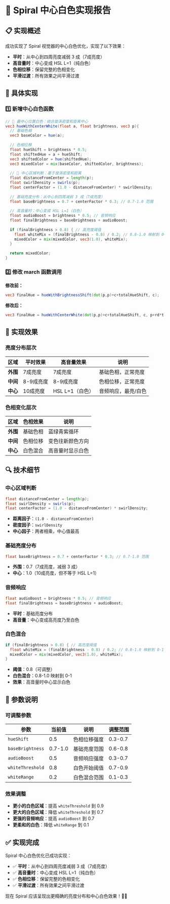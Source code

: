 # 🎨 Spiral 中心白色实现报告

## 📋 **实现概述**

成功实现了 Spiral 视觉器的中心白色优化，实现了以下效果：
- **平时**：从中心到四周亮度减弱 3 成（7成亮度）
- **高音量时**：中心变成 HSL L=1（纯白色）
- **色相位移**：保留完整的色相变化
- **平滑过渡**：所有效果之间平滑过渡

## 🔧 **具体实现**

### 1️⃣ **新增中心白色函数**

```glsl
// 🎨 最中心位置白色：结合旋涡密度和距离中心
vec3 hueWithCenterWhite(float a, float brightness, vec3 p){
  // 基础色相
  vec3 baseColor = hue(a);
  
  // 色相位移
  float hueShift = brightness * 0.5;
  float shiftedHue = a + hueShift;
  vec3 shiftedColor = hue(shiftedHue);
  vec3 mixedColor = mix(baseColor, shiftedColor, brightness);
  
  // 🎨 中心区域判断：基于旋涡密度和距离
  float distanceFromCenter = length(p);
  float swirlDensity = swirls(p);
  float centerFactor = (1.0 - distanceFromCenter) * swirlDensity;
  
  // 基础亮度分布：从中心到四周减弱 3 成（7成亮度）
  float baseBrightness = 0.7 + centerFactor * 0.3; // 0.7-1.0 范围
  
  // 高音量时：中心变成 HSL L=1（白色）
  float audioBoost = brightness * 0.5; // 音频响应
  float finalBrightness = baseBrightness + audioBoost;
  
  if (finalBrightness > 0.8) { // 高亮度阈值
    float whiteMix = (finalBrightness - 0.8) / 0.2; // 0.8-1.0 映射到 0-1
    mixedColor = mix(mixedColor, vec3(1.0), whiteMix);
  }
  
  return mixedColor;
}
```

### 2️⃣ **修改 march 函数调用**

**修改前：**
```glsl
vec3 finalHue = hueWithBrightnessShift(dot(p,p)+c+totalHueShift, c);
```

**修改后：**
```glsl
vec3 finalHue = hueWithCenterWhite(dot(p,p)+c+totalHueShift, c, p+rd*t);
```

## 🎨 **实现效果**

### **亮度分布层次**

| 区域 | 平时效果 | 高音量效果 | 说明 |
|------|----------|------------|------|
| **外围** | 7成亮度 | 7成亮度 | 基础色相，正常亮度 |
| **中间** | 8-9成亮度 | 8-9成亮度 | 色相位移，正常亮度 |
| **中心** | 10成亮度 | HSL L=1（白色） | 音频响应，最亮/白色 |

### **色相变化层次**

| 区域 | 色相效果 | 说明 |
|------|----------|------|
| **外围** | 基础色相 | 蓝绿青紫循环 |
| **中间** | 色相位移 | 变色往新颜色方向 |
| **中心** | 白色混合 | 高音量时显示白色 |

## 🔍 **技术细节**

### **中心区域判断**
```glsl
float distanceFromCenter = length(p);
float swirlDensity = swirls(p);
float centerFactor = (1.0 - distanceFromCenter) * swirlDensity;
```
- **距离因子**：`(1.0 - distanceFromCenter)`
- **密度因子**：`swirlDensity`
- **中心因子**：两者相乘，中心值最高

### **基础亮度分布**
```glsl
float baseBrightness = 0.7 + centerFactor * 0.3; // 0.7-1.0 范围
```
- **外围**：0.7（7成亮度，减弱 3 成）
- **中心**：1.0（10成亮度，但不等于 HSL L=1）

### **音频响应**
```glsl
float audioBoost = brightness * 0.5; // 音频响应
float finalBrightness = baseBrightness + audioBoost;
```
- **平时**：基础亮度分布
- **高音量**：中心变成高亮度乃至白色

### **白色混合**
```glsl
if (finalBrightness > 0.8) { // 高亮度阈值
  float whiteMix = (finalBrightness - 0.8) / 0.2; // 0.8-1.0 映射到 0-1
  mixedColor = mix(mixedColor, vec3(1.0), whiteMix);
}
```
- **阈值**：0.8（可调整）
- **白色混合**：0.8-1.0 映射到 0-1
- **效果**：高音量时中心显示白色

## 🎯 **参数说明**

### **可调整参数**

| 参数 | 当前值 | 说明 | 调整范围 |
|------|--------|------|----------|
| `hueShift` | 0.5 | 色相位移强度 | 0.3-0.7 |
| `baseBrightness` | 0.7-1.0 | 基础亮度范围 | 0.6-0.8 |
| `audioBoost` | 0.5 | 音频响应强度 | 0.3-0.7 |
| `whiteThreshold` | 0.8 | 白色开始阈值 | 0.7-0.9 |
| `whiteRange` | 0.2 | 白色混合范围 | 0.1-0.3 |

### **效果调整**

- **更小的白色区域**：提高 `whiteThreshold` 到 0.9
- **更大的白色区域**：降低 `whiteThreshold` 到 0.7
- **更强的音频响应**：提高 `audioBoost` 到 0.7
- **更柔和的白色**：降低 `whiteRange` 到 0.1

## ✅ **实现完成**

Spiral 中心白色优化已成功实现：
- ✅ **平时**：从中心到四周亮度减弱 3 成（7成亮度）
- ✅ **高音量时**：中心变成 HSL L=1（纯白色）
- ✅ **色相位移**：保留完整的色相变化
- ✅ **平滑过渡**：所有效果之间平滑过渡

现在 Spiral 应该呈现出更精确的亮度分布和中心白色效果！🎨✨
